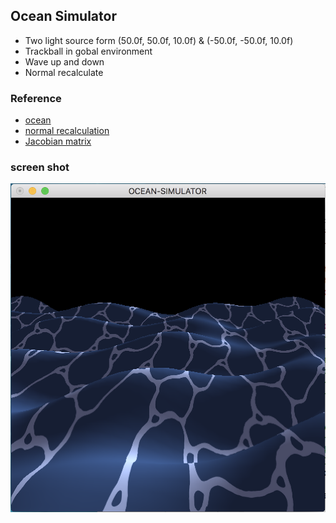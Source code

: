 ## Ocean Simulator
* Two light source form (50.0f, 50.0f, 10.0f) & (-50.0f, -50.0f, 10.0f)
* Trackball in gobal environment
* Wave up and down
* Normal recalculate

### Reference
* [ocean](https://medium.com/@gordonnl/wind-waker-graphics-analysis-a0b575a31127#.31qwali94)
* [normal recalculation](http://www.ozone3d.net/tutorials/mesh_deformer_p2.php)
* [Jacobian matrix](https://en.wikipedia.org/wiki/Jacobian_matrix_and_determinant)

### screen shot
![screenshot](https://github.com/xiaohangsu/ocean-shader/blob/master/img/sceenshot.png?raw=true)
